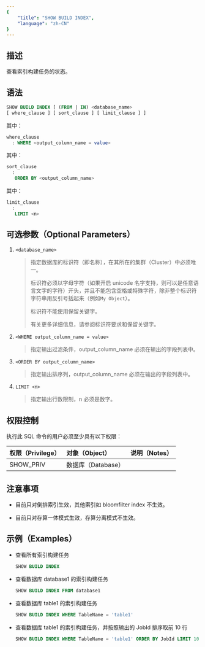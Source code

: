 ```yaml
---
{
    "title": "SHOW BUILD INDEX",
    "language": "zh-CN"
}
---
```


## 描述

查看索引构建任务的状态。

## 语法

```sql
SHOW BUILD INDEX [ (FROM | IN) <database_name>
[ where_clause ] [ sort_clause ] [ limit_clause ] ] 
```

其中：

```sql
where_clause
  : WHERE <output_column_name = value>
```

其中：

```sql
sort_clause
  :
   ORDER BY <output_column_name>
```

其中：

```sql
limit_clause
  :
   LIMIT <n>
```

## 可选参数（Optional Parameters）

1. `<database_name>`

    > 指定数据库的标识符（即名称），在其所在的集群（Cluster）中必须唯一。
    >
    > 标识符必须以字母字符（如果开启 unicode 名字支持，则可以是任意语言文字的字符）开头，并且不能包含空格或特殊字符，除非整个标识符字符串用反引号括起来（例如`My Object`）。
    >
    > 标识符不能使用保留关键字。
    >
    > 有关更多详细信息，请参阅标识符要求和保留关键字。

2. `<WHERE output_column_name = value>`

    > 指定输出过滤条件，output_column_name 必须在输出的字段列表中。

3. `<ORDER BY output_column_name>`

    > 指定输出排序列，output_column_name 必须在输出的字段列表中。

4. `LIMIT <n>`

    > 指定输出行数限制，n 必须是数字。

## 权限控制

执行此 SQL 命令的用户必须至少具有以下权限：

| 权限（Privilege） | 对象（Object）     | 说明（Notes） |
| :---------------- | :----------------- | :------------ |
| SHOW_PRIV         | 数据库（Database） |               |

## 注意事项

- 目前只对倒排索引生效，其他索引如 bloomfilter index 不生效。

- 目前只对存算一体模式生效，存算分离模式不生效。

## 示例（Examples）

- 查看所有索引构建任务

    ```sql
    SHOW BUILD INDEX
    ```

- 查看数据库 database1 的索引构建任务

    ```sql
    SHOW BUILD INDEX FROM database1
    ```

- 查看数据库 table1 的索引构建任务

    ```sql
    SHOW BUILD INDEX WHERE TableName = 'table1'
    ```

- 查看数据库 table1 的索引构建任务，并按照输出的 JobId 排序取前 10 行

    ```sql
    SHOW BUILD INDEX WHERE TableName = 'table1' ORDER BY JobId LIMIT 10
    ```


